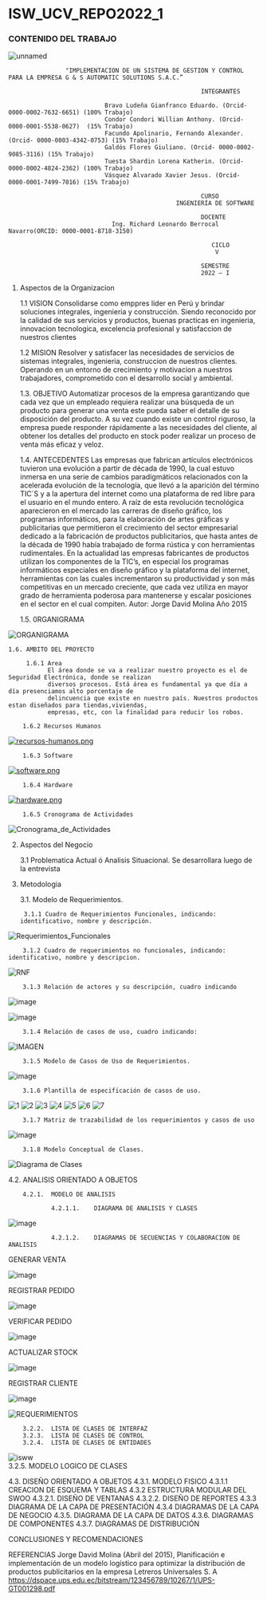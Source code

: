 # ISW_UCV_REPO2022_1
### CONTENIDO DEL TRABAJO

![unnamed](https://user-images.githubusercontent.com/82493473/171305658-2efcb268-b121-4192-b8ca-9b7e29dae61d.png)

                    "IMPLEMENTACION DE UN SISTEMA DE GESTION Y CONTROL PARA LA EMPRESA G & S AUTOMATIC SOLUTIONS S.A.C.” 

                                                          INTEGRANTES
                       
                               Bravo Ludeña Gianfranco Eduardo. (Orcid- 0000-0002-7632-6651) (100% Trabajo)
                               Condor Condori Willian Anthony. (Orcid- 0000-0001-5538-0627)  (15% Trabajo)
                               Facundo Apolinario, Fernando Alexander. (Orcid- 0000-0003-4342-0753) (15% Trabajo)
                               Galdós Flores Giuliano. (Orcid- 0000-0002-9085-3116) (15% Trabajo)
                               Tuesta Shardin Lorena Katherin. (Orcid- 0000-0002-4824-2362) (100% Trabajo)
                               Vásquez Alvarado Xavier Jesus. (Orcid- 0000-0001-7499-7016) (15% Trabajo)

                                                          CURSO
                                                   INGENIERÍA DE SOFTWARE

                                                          DOCENTE 
                                 Ing. Richard Leonardo Berrocal Navarro(ORCID: 0000-0001-8718-3150)

                                                             CICLO
                                                              V

                                                          SEMESTRE
                                                          2022 – I



1. Aspectos de la Organizacion

    1.1 VISION
          Consolidarse como emppres lider en Perú y brindar soluciones integrales, ingenieria y construcción.
          Siendo reconocido por la calidad de sus servicios y productos, buenas practicas en ingenieria, 
          innovacion tecnologica, excelencia profesional y satisfaccion de nuestros clientes

    1.2 MISION
          Resolver y satisfacer las necesidades de servicios de sistemas integrales, ingenieria, construccion 
          de nuestros clientes. Operando en un entorno de crecimiento y motivacion a nuestros trabajadores, 
          comprometido con el desarrollo social y ambiental.
         
    1.3. OBJETIVO
           Automatizar procesos de la empresa garantizando que cada vez que un empleado requiera realizar una 
           búsqueda de un producto para generar una venta este pueda saber el detalle de su disposición del 
           producto. A su vez cuando existe un control riguroso, la empresa puede responder rápidamente a las
           necesidades del cliente, al obtener los detalles del producto en stock poder realizar un proceso 
           de venta más eficaz y veloz.

     1.4. ANTECEDENTES
          Las empresas que fabrican artículos electrónicos tuvieron una evolución a partir de década de 1990, 
          la cual estuvo inmersa en una serie de cambios paradigmáticos relacionados con la acelerada evolución
          de la tecnología, que llevó a la aparición del término TIC´S y a la apertura del internet como una 
          plataforma de red libre para el usuario en el mundo entero. A raíz de esta revolución tecnológica 
          aparecieron en el mercado las carreras de diseño gráfico, los programas informáticos, para la elaboración
          de artes gráficas y publicitarias que permitieron el crecimiento del sector empresarial dedicado a la 
          fabricación de productos publicitarios, que hasta antes de la década de 1990 había trabajado de forma
          rústica y con herramientas rudimentales. 
          En la actualidad las empresas fabricantes de productos utilizan  los componentes de la TIC’s, en especial
          los programas informáticos especiales en diseño gráfico y la plataforma del internet, herramientas con las 
          cuales incrementaron su productividad y son más competitivas en un mercado creciente, que cada vez utiliza 
          en mayor grado de herramienta poderosa para mantenerse y escalar posiciones en el sector en el cual compiten.
           Autor: Jorge David Molina Año 2015


     1.5. 0RGANIGRAMA
     
![ORGANIGRAMA](https://user-images.githubusercontent.com/82493473/165431016-9638bb4e-99db-4665-ace4-acae18a80685.JPG)






    1.6. AMBITO DEL PROYECTO

         1.6.1 Area
               El área donde se va a realizar nuestro proyecto es el de Seguridad Electrónica, donde se realizan 
               diversos procesos. Está área es fundamental ya que día a día presenciamos alto porcentaje de 
               delincuencia que existe en nuestro país. Nuestros productos estan diseñados para tiendas,viviendas, 
               empresas, etc, con la finalidad para reducir los robos.
  
        1.6.2 Recursos Humanos
        
[![recursos-humanos.png](https://i.postimg.cc/W3Rzdd5j/recursos-humanos.png)](https://postimg.cc/mcwBqgx6)
     
        1.6.3 Software
        
[![software.png](https://i.postimg.cc/q7msCX9n/software.png)](https://postimg.cc/5HCYhv9N)

        1.6.4 Hardware
        
[![hardware.png](https://i.postimg.cc/h47pd6M0/hardware.png)](https://postimg.cc/qg4sfmPt)

        1.6.5 Cronograma de Actividades
![Cronograma_de_Actividades](https://user-images.githubusercontent.com/82493473/165433410-88c4c162-c3f5-4f2f-b80a-e57f126fb870.JPG)

2. Aspectos del Negocio
  
    3.1 Problematica Actual ó Analisis Situacional.
        Se desarrollara luego de la entrevista 
  
3. Metodologia
 
    3.1. Modelo de Requerimientos.
   
        3.1.1 Cuadro de Requerimientos Funcionales, indicando: identificativo, nombre y descripción.
![Requerimientos_Funcionales](https://user-images.githubusercontent.com/82493473/167751709-5828017f-7405-4429-a636-5b32783939df.JPG)

      
        3.1.2 Cuadro de requerimientos no funcionales, indicando: identificativo, nombre y descripcion.
        
![RNF](https://user-images.githubusercontent.com/103294307/167752693-cccd5a68-112b-4a87-8f58-60125f42a3a4.JPG)
  
        3.1.3 Relación de actores y su descripción, cuadro indicando
        
![image](https://user-images.githubusercontent.com/82493473/167751274-d2b1849f-68ef-4d14-b52d-7ad11805d85f.png)

![image](https://user-images.githubusercontent.com/82493473/167751664-242b204f-a93d-4fcf-9261-0954dda4c539.png)
         
        3.1.4 Relación de casos de uso, cuadro indicando:
        
 ![IMAGEN](https://raw.githubusercontent.com/wcondorico/Prueba/main/Relacion%20cun.jpg)
  
        3.1.5 Modelo de Casos de Uso de Requerimientos.
        
![image](https://user-images.githubusercontent.com/82493473/171305536-20c22fc1-0b8f-4fe8-9a63-f5243886d77f.png)
      
        3.1.6 Plantilla de especificación de casos de uso.
        
![1](https://user-images.githubusercontent.com/82493473/171305420-be8253bb-6178-4183-b3a2-ee510f339a31.JPG)
![2](https://user-images.githubusercontent.com/82493473/171305428-48544540-cfbf-486a-ba92-faf25210d1c6.JPG)
![3](https://user-images.githubusercontent.com/82493473/171305434-e86179b7-6763-4f99-8e70-73325529b52a.JPG)
![4](https://user-images.githubusercontent.com/82493473/171305440-31894850-27cb-4774-af0f-739eed37c0c7.JPG)
![5](https://user-images.githubusercontent.com/82493473/171305442-39295ce6-8a9c-4156-bc05-58d0a32b51d2.JPG)
![6](https://user-images.githubusercontent.com/82493473/171305447-ce38f862-6b0f-4d62-961c-41baf0e2afcd.JPG)
![7](https://user-images.githubusercontent.com/82493473/171305453-571175e1-204c-4561-b890-288b35037845.JPG)

        3.1.7 Matriz de trazabilidad de los requerimientos y casos de uso 

![image](https://user-images.githubusercontent.com/82493473/167753948-1177d8a0-590c-49e1-a437-cd30f1ef1cdf.png)


        3.1.8 Modelo Conceptual de Clases.
        
![Diagrama de Clases](https://user-images.githubusercontent.com/82493473/165433207-e92a2b8e-e172-47f0-8bc9-47497d6a2e56.png)

   4.2.	ANALISIS ORIENTADO A OBJETOS
   
        4.2.1.	MODELO DE ANALISIS
        
                4.2.1.1.	DIAGRAMA DE ANALISIS Y CLASES
                
![image](https://user-images.githubusercontent.com/82493473/171301819-50ceaa1b-9fa8-4a3d-9beb-a8ae5f22da7c.png)

                4.2.1.2.	DIAGRAMAS DE SECUENCIAS Y COLABORACION DE ANALISIS
GENERAR VENTA

![image](https://user-images.githubusercontent.com/82493473/171301890-e1d82607-84f8-4bf8-b22e-aacaae02883b.png)

REGISTRAR PEDIDO

![image](https://user-images.githubusercontent.com/82493473/171302775-a4d05965-737c-4cca-8c1c-1176f2bf6e0a.png)

VERIFICAR PEDIDO

![image](https://user-images.githubusercontent.com/82493473/171302839-dca28f29-0317-4ec2-bd81-ec0554bd3700.png)

ACTUALIZAR STOCK

![image](https://user-images.githubusercontent.com/82493473/171302883-7040f388-b498-4723-8981-d373d5759e63.png)

REGISTRAR CLIENTE

![image](https://user-images.githubusercontent.com/82493473/171302916-3008a68d-cdb6-4cdf-983b-07b9611f2645.png)

![REQUERIMIENTOS](https://user-images.githubusercontent.com/82493473/171303112-4954e33a-99b9-4d9f-a78c-49e389d96f19.JPG)

                
        3.2.2.	LISTA DE CLASES DE INTERFAZ
        3.2.3.	LISTA DE CLASES DE CONTROL
        3.2.4.	LISTA DE CLASES DE ENTIDADES
![isww](https://user-images.githubusercontent.com/82493473/171302284-c412d930-b23f-4090-9630-63c45d3a251f.JPG)        
        3.2.5.	MODELO LOGICO DE CLASES



   4.3.	DISEÑO ORIENTADO A OBJETOS 
        4.3.1.	MODELO FISICO
                4.3.1.1 CREACION DE ESQUEMA Y TABLAS
        4.3.2 ESTRUCTURA MODULAR DEL SWOO
                4.3.2.1. DISEÑO DE VENTANAS
                4.3.2.2. DISEÑO DE REPORTES
        4.3.3 DIAGRAMA DE LA CAPA DE PRESENTACIÓN
        4.3.4 DIAGRAMAS DE LA CAPA DE NEGOCIO
        4.3.5. DIAGRAMA DE LA CAPA DE DATOS
        4.3.6. DIAGRAMAS DE COMPONENTES
        4.3.7. DIAGRAMAS DE DISTRIBUCIÓN






CONCLUSIONES Y RECOMENDACIONES

REFERENCIAS
Jorge David Molina (Abril del 2015), Planificación e implementación de un modelo         logístico para optimizar la distribución de productos publicitarios en la empresa Letreros Universales S. A
https://dspace.ups.edu.ec/bitstream/123456789/10267/1/UPS-GT001298.pdf




